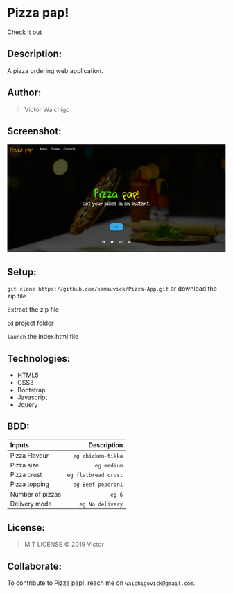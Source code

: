 # Pizza pap!
[Check it out](https://kamauvick.github.io/Pizza-App/)

## Description: 
A pizza ordering web application.

## Author:
> Victor Waichigo

## Screenshot:
<img src="images/shot.png" width="1000">

## Setup:
`git clone https://github.com/kamauvick/Pizza-App.git` or download the zip file

Extract the zip file

`cd` project folder

`launch` the index.html file

## Technologies:
* HTML5
* CSS3
* Bootstrap
* Javascript
* Jquery

## BDD:
| Inputs |  Description |
| :---         |          ---: |
| Pizza Flavour   | `eg chicken-tikka`|
| Pizza size     | `eg medium`   |
| Pizza crust    | `eg flatbread crust`   |
| Pizza topping    | `eg Beef peperoni`  |
| Number of pizzas   | `eg 6`   |
| Delivery mode   | `eg No delivery`   |

## License:
>MIT LICENSE &copy; 2019 Victor

## Collaborate:
To contribute to Pizza pap!, reach me on `waichigovick@gmail.com`.
